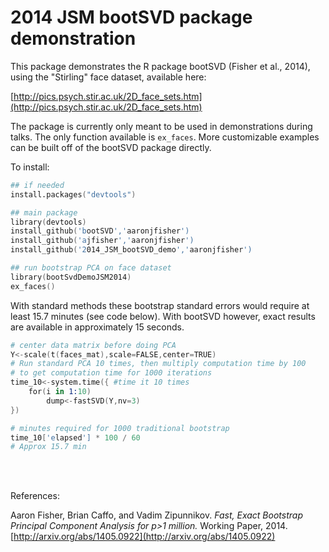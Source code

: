 2014 JSM bootSVD package demonstration
=======

This package demonstrates the R package bootSVD (Fisher et al., 2014), using the "Stirling" face dataset, available here:

[http://pics.psych.stir.ac.uk/2D_face_sets.htm](http://pics.psych.stir.ac.uk/2D_face_sets.htm)


The package is currently only meant to be used in demonstrations during talks. The only function available is `ex_faces`. More customizable examples can be built off of the bootSVD package directly.

To install:
```S
## if needed
install.packages("devtools")

## main package
library(devtools)
install_github('bootSVD','aaronjfisher')
install_github('ajfisher','aaronjfisher')
install_github('2014_JSM_bootSVD_demo','aaronjfisher')

## run bootstrap PCA on face dataset
library(bootSvdDemoJSM2014)
ex_faces()
``` 

With standard methods these bootstrap standard errors would require at least 15.7 minutes (see code below). With bootSVD however, exact results are available in approximately 15 seconds.

```S
# center data matrix before doing PCA
Y<-scale(t(faces_mat),scale=FALSE,center=TRUE) 
# Run standard PCA 10 times, then multiply computation time by 100
# to get computation time for 1000 iterations
time_10<-system.time({ #time it 10 times
    for(i in 1:10)
        dump<-fastSVD(Y,nv=3)
})

# minutes required for 1000 traditional bootstrap 
time_10['elapsed'] * 100 / 60
# Approx 15.7 min
```

<br/><br/>

References: 

Aaron Fisher, Brian Caffo, and Vadim Zipunnikov. *Fast, Exact Bootstrap Principal Component Analysis for p>1 million.* Working Paper, 2014. [http://arxiv.org/abs/1405.0922](http://arxiv.org/abs/1405.0922)







